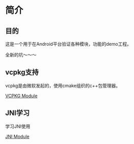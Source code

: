 # 简介
## 目的
这是一个用于在Android平台验证各种模块，功能的demo工程。

全新的坑～～～

## vcpkg支持
vcpkg是由微软发起的，使用cmake组织的c++包管理器。

[VCPKG Module](vcpkg/README.md)

## JNI学习
学习JNI使用

[JNI Module](jni_learn/README.md)